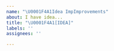 ```yaml
---
name: "\U0001F4A1Idea ImpImprovements"
about: I have idea...
title: "\U0001F4A1[IDEA]"
labels: ''
assignees: ''

---
```



